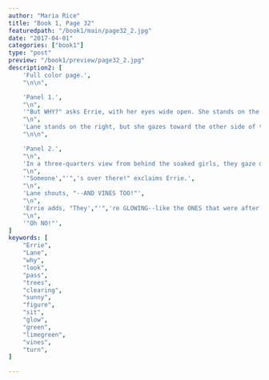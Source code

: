 ```yaml
---
author: "Maria Rice"
title: "Book 1, Page 32"
featuredpath: "/book1/main/page32_2.jpg"
date: "2017-04-01"
categories: ["book1"]
type: "post"
preview: "/book1/preview/page32_2.jpg"
description2: [
    'Full color page.',
    "\n\n",

    'Panel 1.',
    "\n",
    '"But WHY?" asks Errie, with her eyes wide open. She stands on the left side of the panel.',
    "\n",
    'Lane stands on the right, but she gazes toward the other side of the panel, as though looking behind Errie, and she raises her right hand. "ERRIE! Look!" she shouts.',
    "\n\n",

    'Panel 2.', 
    "\n",
    'In a three-quarters view from behind the soaked girls, they gaze down a grassy path overshadowed by trees growing on both sides. The path itself leads out to a sunny clearing where an obscure figure sits.', 
    "\n",
    '"Someone',"'",'s over there!" exclaims Errie.',
    "\n",
    'Lane shouts, "--AND VINES TOO!"',
    "\n",
    'Errie adds, "They',"'",'re GLOWING--like the ONES that were after US!"',
    "\n",
    '"Oh NO!"',
]
keywords: [
    "Errie", 
    "Lane",
    "why",
    "look",
    "pass",
    "trees",
    "clearing",
    "sunny",
    "figure",
    "sit",
    "glow",
    "green",
    "limegreen",
    "vines",
    "turn",
]

---
```


